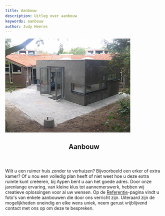 ```yaml
---
title: Aanbouw
description: Uitleg over aanbouw
keywords: aanbouw
author: Judy Heeres
---
```

<article class="blog full">
    <div class="image">
        <img src="/img/aanbouw.jpg" alt="Header aypen">
    </div>
    <!-- Inner -->
    <div class="inner">
        <header>
            <h1>Aanbouw</h1>
        </header>
        <p>Wilt u een ruimer huis zonder te verhuizen? Bijvoorbeeld een erker of extra kamer?
           Of u nou een volledig plan heeft of niet weet hoe u deze extra ruimte kunt creëeren, 
           bij Aypen bent u aan het goede adres. Door onze jarenlange ervaring, van kleine klus 
           tot aannemerswerk, hebben wij creatieve oplossingen voor al uw wensen.
           Op de <a href="/referenties">Referentie</a>-pagina vindt u foto's van enkele aanbouwen die door ons verricht zijn.
           Uiteraard zijn de mogelijkheden oneindig en elke wens uniek, neem gerust vrijblijvend 
           contact met ons op om deze te bespreken.</p>
            </div>
</article>